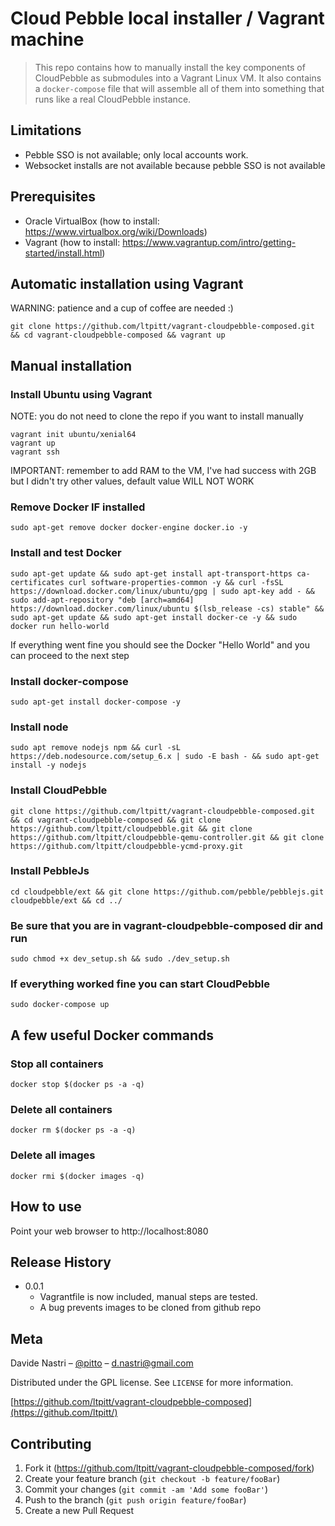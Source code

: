 # Cloud Pebble local installer / Vagrant machine
> This repo contains how to manually install the key components of CloudPebble as submodules into a Vagrant Linux VM. It also contains a `docker-compose` file that will assemble all of them into something that runs like a real CloudPebble instance.

## Limitations

- Pebble SSO is not available; only local accounts work.
- Websocket installs are not available because pebble SSO is not available

## Prerequisites

- Oracle VirtualBox (how to install: https://www.virtualbox.org/wiki/Downloads)
- Vagrant (how to install: https://www.vagrantup.com/intro/getting-started/install.html)


## Automatic installation using Vagrant
WARNING: patience and a cup of coffee are needed :)  

`git clone https://github.com/ltpitt/vagrant-cloudpebble-composed.git && cd vagrant-cloudpebble-composed && vagrant up`

## Manual installation

### Install Ubuntu using Vagrant
NOTE: you do not need to clone the repo if you want to install manually  

`vagrant init ubuntu/xenial64`  
`vagrant up`  
`vagrant ssh`  

IMPORTANT: remember to add RAM to the VM, I've had success with 2GB but I didn't try other values, default value WILL NOT WORK

### Remove Docker IF installed
`sudo apt-get remove docker docker-engine docker.io -y`

### Install and test Docker
`sudo apt-get update && sudo apt-get install apt-transport-https ca-certificates curl software-properties-common -y && curl -fsSL https://download.docker.com/linux/ubuntu/gpg | sudo apt-key add - && sudo add-apt-repository "deb [arch=amd64] https://download.docker.com/linux/ubuntu $(lsb_release -cs) stable" && sudo apt-get update && sudo apt-get install docker-ce -y && sudo docker run hello-world`

If everything went fine you should see the Docker "Hello World" and you can proceed to the next step

### Install docker-compose
`sudo apt-get install docker-compose -y`

### Install node
`sudo apt remove nodejs npm && curl -sL https://deb.nodesource.com/setup_6.x | sudo -E bash - && sudo apt-get install -y nodejs`

### Install CloudPebble
`git clone https://github.com/ltpitt/vagrant-cloudpebble-composed.git && cd vagrant-cloudpebble-composed && git clone https://github.com/ltpitt/cloudpebble.git && git clone https://github.com/ltpitt/cloudpebble-qemu-controller.git && git clone https://github.com/ltpitt/cloudpebble-ycmd-proxy.git`

### Install PebbleJs
`cd cloudpebble/ext && git clone https://github.com/pebble/pebblejs.git cloudpebble/ext && cd ../`

### Be sure that you are in vagrant-cloudpebble-composed dir and run
`sudo chmod +x dev_setup.sh && sudo ./dev_setup.sh`

### If everything worked fine you can start CloudPebble
`sudo docker-compose up`


## A few useful Docker commands
### Stop all containers
`docker stop $(docker ps -a -q)`
### Delete all containers
`docker rm $(docker ps -a -q)`
### Delete all images
`docker rmi $(docker images -q)`


## How to use

Point your web browser to http://localhost:8080

## Release History

* 0.0.1
    * Vagrantfile is now included, manual steps are tested.
    * A bug prevents images to be cloned from github repo

## Meta

Davide Nastri – [@pitto](https://twitter.com/pitto) – d.nastri@gmail.com

Distributed under the GPL license. See ``LICENSE`` for more information.

[https://github.com/ltpitt/vagrant-cloudpebble-composed](https://github.com/ltpitt/)

## Contributing

1. Fork it (<https://github.com/ltpitt/vagrant-cloudpebble-composed/fork>)
2. Create your feature branch (`git checkout -b feature/fooBar`)
3. Commit your changes (`git commit -am 'Add some fooBar'`)
4. Push to the branch (`git push origin feature/fooBar`)
5. Create a new Pull Request

<!-- Markdown link & img dfn's -->
[npm-image]: https://img.shields.io/npm/v/datadog-metrics.svg?style=flat-square
[npm-url]: https://npmjs.org/package/datadog-metrics
[npm-downloads]: https://img.shields.io/npm/dm/datadog-metrics.svg?style=flat-square
[travis-image]: https://img.shields.io/travis/dbader/node-datadog-metrics/master.svg?style=flat-square
[travis-url]: https://travis-ci.org/dbader/node-datadog-metrics
[wiki]: https://github.com/yourname/yourproject/wiki
